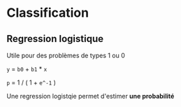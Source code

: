 # Classification

## Regression logistique

Utile pour des problèmes de types 1 ou 0

`y` = `b0` + `b1` * `x`

`p` = 1 / ( 1 + `e^-1` )

Une regression logistqie permet d'estimer **une probabilité**
